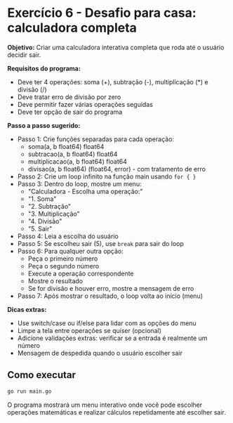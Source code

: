 # Exercício 6 - Desafio para casa: calculadora completa

**Objetivo:** Criar uma calculadora interativa completa que roda até o usuário decidir sair.

**Requisitos do programa:**
- Deve ter 4 operações: soma (+), subtração (-), multiplicação (*) e divisão (/)
- Deve tratar erro de divisão por zero
- Deve permitir fazer várias operações seguidas
- Deve ter opção de sair do programa

**Passo a passo sugerido:**
- Passo 1: Crie funções separadas para cada operação:
  - soma(a, b float64) float64
  - subtracao(a, b float64) float64
  - multiplicacao(a, b float64) float64
  - divisao(a, b float64) (float64, error) - com tratamento de erro
- Passo 2: Crie um loop infinito na função main usando `for { }`
- Passo 3: Dentro do loop, mostre um menu:
  - "Calculadora - Escolha uma operação:"
  - "1. Soma"
  - "2. Subtração"
  - "3. Multiplicação"
  - "4. Divisão"
  - "5. Sair"
- Passo 4: Leia a escolha do usuário
- Passo 5: Se escolheu sair (5), use `break` para sair do loop
- Passo 6: Para qualquer outra opção:
  - Peça o primeiro número
  - Peça o segundo número
  - Execute a operação correspondente
  - Mostre o resultado
  - Se for divisão e houver erro, mostre a mensagem de erro
- Passo 7: Após mostrar o resultado, o loop volta ao início (menu)

**Dicas extras:**
- Use switch/case ou if/else para lidar com as opções do menu
- Limpe a tela entre operações se quiser (opcional)
- Adicione validações extras: verificar se a entrada é realmente um número
- Mensagem de despedida quando o usuário escolher sair

## Como executar

```bash
go run main.go
```

O programa mostrará um menu interativo onde você pode escolher operações matemáticas e realizar cálculos repetidamente até escolher sair.